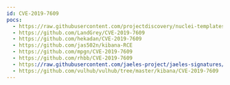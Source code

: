```yaml
---
id: CVE-2019-7609
pocs:
  - https://raw.githubusercontent.com/projectdiscovery/nuclei-templates/master/cves/2019/CVE-2019-7609.yaml
  - https://github.com/LandGrey/CVE-2019-7609
  - https://github.com/hekadan/CVE-2019-7609
  - https://github.com/jas502n/kibana-RCE
  - https://github.com/mpgn/CVE-2019-7609
  - https://github.com/rhbb/CVE-2019-7609
  - https://raw.githubusercontent.com/jaeles-project/jaeles-signatures/master/cves/kibana-timelion-code-execution-cve-2019-7609.yamlcourses:
  - https://github.com/vulhub/vulhub/tree/master/kibana/CVE-2019-7609
---
```

